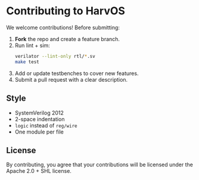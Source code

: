 # Contributing to HarvOS

We welcome contributions! Before submitting:

1. **Fork** the repo and create a feature branch.
2. Run lint + sim:  
   ```bash
   verilator --lint-only rtl/*.sv
   make test
   ```
3. Add or update testbenches to cover new features.
4. Submit a pull request with a clear description.

## Style
- SystemVerilog 2012
- 2-space indentation
- `logic` instead of `reg/wire`
- One module per file

## License
By contributing, you agree that your contributions will be licensed
under the Apache 2.0 + SHL license.
